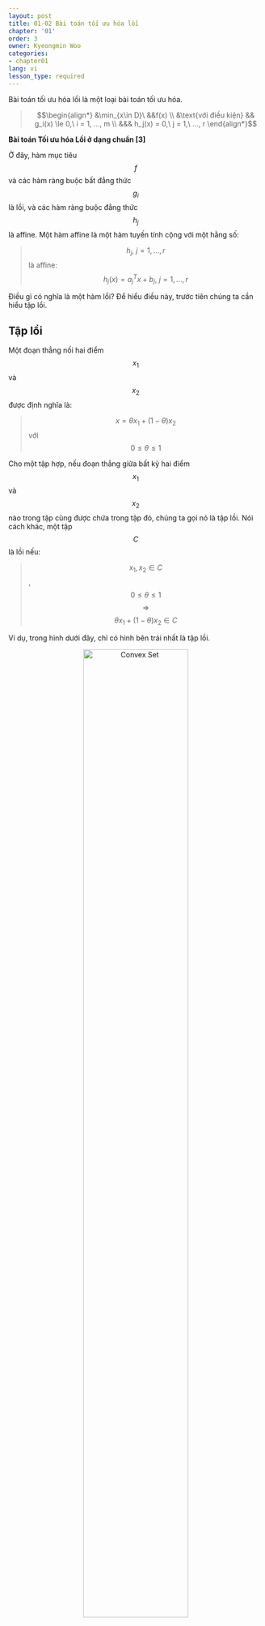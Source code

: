 ```yaml
---
layout: post
title: 01-02 Bài toán tối ưu hóa lồi
chapter: '01'
order: 3
owner: Kyeongmin Woo
categories:
- chapter01
lang: vi
lesson_type: required
---
```


Bài toán tối ưu hóa lồi là một loại bài toán tối ưu hóa.

>$$\begin{align*} 
>&\min_{x\in D}\ &&f(x) \\
>&\text{với điều kiện} && g_i(x) \le 0,\ i = 1, ..., m \\
>&&& h_j(x) = 0,\ j = 1,\ ..., r
>\end{align*}$$

**Bài toán Tối ưu hóa Lồi ở dạng chuẩn [3]**

Ở đây, hàm mục tiêu $$f$$ và các hàm ràng buộc bất đẳng thức $$g_i$$ là lồi, và các hàm ràng buộc đẳng thức $$h_j$$ là affine. Một hàm affine là một hàm tuyến tính cộng với một hằng số:
>$$h_j,\ j = 1, ..., r$$ là affine: $$h_j(x) = a_{j}^T x + b_{j},\ j=1, ..., r$$

Điều gì có nghĩa là một hàm lồi? Để hiểu điều này, trước tiên chúng ta cần hiểu tập lồi.

## Tập lồi
Một đoạn thẳng nối hai điểm $$x_1$$ và $$x_2$$ được định nghĩa là:

>$$x = \theta x_1 + (1 - \theta) x_2$$ với $$0 \le \theta \le 1$$

Cho một tập hợp, nếu đoạn thẳng giữa bất kỳ hai điểm $$x_1$$ và $$x_2$$ nào trong tập cũng được chứa trong tập đó, chúng ta gọi nó là tập lồi. Nói cách khác, một tập $$C$$ là lồi nếu:

>$$x_1, x_2 \in C$$, $$0 \le \theta \le 1$$  $$\Rightarrow$$ $$\theta x_1 + (1-\theta)x_2 \in C$$

Ví dụ, trong hình dưới đây, chỉ có hình bên trái nhất là tập lồi.

<figure class="image" style="align: center;">
<p align="center">
  <img src="{{ site.baseurl }}/img/chapter_img/chapter01/Convex_set.png" alt="Convex Set" width="70%">
  <figcaption style="text-align: center;">[Hình1] trái: tập lồi, giữa & phải: tập không lồi [2]</figcaption>
</p>
</figure>

## Hàm lồi
Một hàm lồi được định nghĩa như sau:

>$$f: \mathbb{R}^n \rightarrow \mathbb{R} $$ là lồi nếu $$ dom(f) $$ là tập lồi và,
>
>$$f(\theta x + (1 - \theta)y) \le \theta f(x) + (1-\theta)f(y) $$ với mọi $$ x, y \in dom(f),\ 0 \le \theta \le 1$$

Về mặt hình học, điều này có nghĩa là với bất kỳ hai điểm $$(x, f(x))$$ và $$(y, f(y))$$ nào trên đồ thị của $$f$$, đoạn thẳng nối chúng nằm phía trên đồ thị giữa $$x$$ và $$y$$.

<figure class="image" style="align: center;">
<p align="center">
  <img src="{{ site.baseurl }}/img/chapter_img/chapter01/Convex_function.png" alt="Convex Function" width="70%">
  <figcaption style="text-align: center;">[Hình2] Hàm Lồi [2]</figcaption>
</p>
</figure>

## Mối quan hệ giữa tập lồi và hàm lồi
Có một mối quan hệ chặt chẽ giữa hàm lồi và tập lồi:
> Một hàm $$f$$ là lồi khi và chỉ khi epigraph của nó là tập lồi.

Epigraph là gì? 'Epi' có nghĩa là 'phía trên', vì vậy epigraph của $$f$$ là tập hợp các điểm phía trên đồ thị của $$f$$. Chính thức, epigraph được định nghĩa là:

>$$
\eqalign{
& \text{epigraph của } f: \mathbb{R}^n \rightarrow \mathbb{R}\\
& \text{epi } f = \{(x, t) \in \mathbb{R}^{n+1} \mid x \in \text{ dom } f, f(x) \le t\}
}
$$

<figure class="image" style="align: center;">
<p align="center">
  <img src="{{ site.baseurl }}/img/chapter_img/chapter01/epigraph.png" alt="Epigraph" width="70%">
  <figcaption style="text-align: center;">[Hình3] Epigraph [2]</figcaption>
</p>
</figure>

Nếu $$f$$ là hàm lồi, thì $$\text{epi } f$$ luôn là tập lồi, và ngược lại. Đây là tính chất quan trọng kết nối định nghĩa của hàm lồi và tập lồi.

## Hàm lồi và hàm lõm

Một hàm $$f$$ là lõm nếu $$-f$$ là lồi. Tương đương, $$f$$ là lõm nếu:

>$$f(\theta x + (1 - \theta)y) \ge \theta f(x) + (1-\theta)f(y) $$ với mọi $$ x, y \in dom(f),\ 0 \le \theta \le 1$$

Về mặt hình học, điều này có nghĩa là đoạn thẳng nối bất kỳ hai điểm nào trên đồ thị nằm dưới đồ thị của hàm số. Một hàm lõm "cong xuống" trong khi hàm lồi "cong lên".

Còn về hàm lõm thì sao? Tại sao chúng ta nhấn mạnh hàm lồi nhiều đến vậy, và dường như "bỏ qua" hàm lõm?
- Chúng ta "không quan tâm" đến hàm lõm riêng biệt vì chúng chỉ là hình ảnh phản chiếu của hàm lồi. Luôn chuyển đổi việc tối đa hóa hàm lõm $$f$$ thành tối thiểu hóa hàm lồi $$-f$$.

## Tính chất tốt của bài toán tối ưu hóa lồi
Một điểm cực tiểu địa phương của hàm lồi luôn là cực tiểu toàn cục. Đối với bài toán tối ưu hóa lồi, nghiệm thường dễ tìm hơn so với bài toán không lồi, vì hàm lồi có tính chất sau:
> Nếu $$f$$ là lồi và $$x$$ là điểm tối ưu địa phương (tức là cực tiểu địa phương), thì $$x$$ cũng là điểm tối ưu toàn cục.

Hãy chứng minh điều này bằng phản chứng:

>**Chứng minh bằng phản chứng:**
>
>Giả sử với hàm lồi $$f$$, $$x$$ là điểm tối ưu địa phương nhưng không phải tối ưu toàn cục. Gọi $$y$$ là điểm tối ưu toàn cục khả thi, nên với mọi $$\rho$$ dương, $$\|y - x\|_2 > \rho$$ và $$f(y) < f(x)$$. (Vì $$x$$ tối ưu địa phương, nếu $$\|x - y\|_2 \le \rho$$ thì $$f(x) \le f(y)$$, điều này mâu thuẫn với việc $$y$$ tối ưu toàn cục.)
>Bây giờ, với $$\theta=\frac{\rho}{2\|y-x\|_2}$$, gọi $$z = \theta y + (1 - \theta) x = x + \theta( y - x)$$. Khi đó:
>
>1. $$z$$ là tổ hợp lồi của hai điểm khả thi $$x, y$$, nên nó cũng khả thi.
>
>2. $$\|z - x\|_2 = \theta \|y - x\|_2 = \frac{\rho}{2} < \rho$$.
>
>3. $$f(z) \le \theta f(y) + (1 - \theta) f(x) < \theta f(x) + (1 - \theta) f(x) = f(x)$$
>
>Điểm 2 và 3 mâu thuẫn với giả thiết rằng $$x$$ là điểm tối ưu địa phương, nên bằng phản chứng, bất kỳ điểm tối ưu địa phương $$x$$ nào cũng là tối ưu toàn cục.

## Tổ hợp lồi

Tổ hợp lồi của $$x_1, ..., x_k$$ được định nghĩa là:

> $$x = \theta_1 x_1 + \theta_2 x_2 + \cdots + \theta_k x_k$$ với $$\theta_1 + \cdots + \theta_k = 1, \theta_i \ge 0$$

Nếu $$D$$ là tập lồi và $$x_1, x_2, ..., x_k \in D$$, thì $$x \in D$$ cũng vậy.

